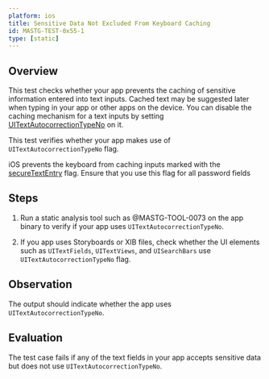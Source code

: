 ```yaml
---
platform: ios
title: Sensitive Data Not Excluded From Keyboard Caching
id: MASTG-TEST-0x55-1
type: [static]
---
```


## Overview

This test checks whether your app prevents the caching of sensitive information entered into text inputs. Cached text may be suggested later when typing in your app or other apps on the device. You can disable the caching mechanism for a text inputs by setting [UITextAutocorrectionTypeNo](https://developer.apple.com/documentation/uikit/uitextautocorrectiontype/uitextautocorrectiontypeno) on it.

This test verifies whether your app makes use of `UITextAutocorrectionTypeNo` flag.

iOS prevents the keyboard from caching inputs marked with the [secureTextEntry](https://developer.apple.com/documentation/uikit/uitextinputtraits/1624427-securetextentry) flag. Ensure that you use this flag for all password fields

## Steps

1. Run a static analysis tool such as @MASTG-TOOL-0073 on the app binary to verify if your app uses `UITextAutocorrectionTypeNo`.

2. If you app uses Storyboards or XIB files, check whether the UI elements such as `UITextFields`, `UITextViews`, and `UISearchBars` use `UITextAutocorrectionTypeNo` flag.

## Observation

The output should indicate whether the app uses `UITextAutocorrectionTypeNo`.

## Evaluation

The test case fails if any of the text fields in your app accepts sensitive data but does not use `UITextAutocorrectionTypeNo`.
